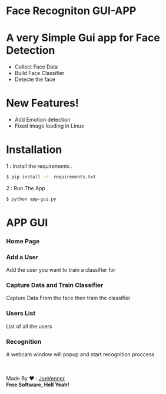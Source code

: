# Face Recogniton GUI-APP
# A very Simple Gui app for Face Detection 

  - Collect Face Data
  - Build Face Classifier 
  - Detecte the face

#  New Features!

  - Add Emotion detection
  - Fixed image loading in Linux 
  
  
# Installation

1 : Install the requirements .

```sh
$ pip install -r  requirements.txt
```

2 : Run The App 

```sh
$ python app-gui.py
```

# APP GUI

### Home Page
### Add a User <br>
Add the user you want to train a classifier for <br>

### Capture Data and Train Classifier<br>
Capture Data From the face then train the classifier<br>

### Users List<br>
List of all the users<br>

### Recognition <br>
A webcam window will popup and start recognition proccess<br>
<br><br>

Made By ❤ : [JoeVenner](mailto:ylafrimi@gmail.com)<br>
**Free Software, Hell Yeah!**



